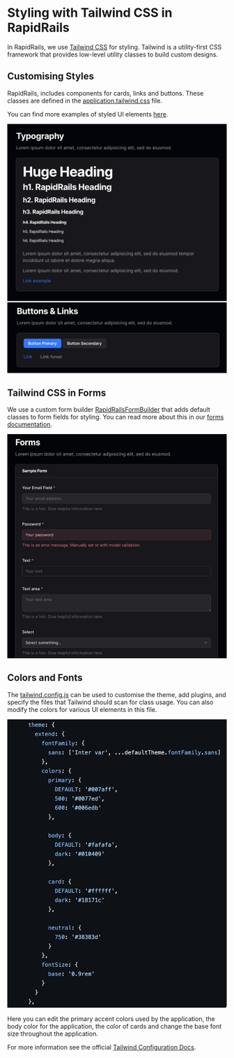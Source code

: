# Styling with Tailwind CSS in RapidRails

In RapidRails, we use [Tailwind CSS](https://tailwindcss.com/docs) for styling. Tailwind is a utility-first CSS framework that provides low-level utility classes to build custom designs.

## Customising Styles

RapidRails, includes components for cards, links and buttons. These classes are defined in the [application.tailwind.css](https://github.com/danielpaul/RapidRails/blob/main/app/assets/stylesheets/application.tailwind.css) file. 

You can find more examples of styled UI elements [here](https://github.com/danielpaul/RapidRails/blob/main/app/views/dashboard/index.html.haml).

![Forms](images/typography.png)
![Forms](images/buttons_and_links.png)

## Tailwind CSS in Forms

We use a custom form builder [RapidRailsFormBuilder](https://github.com/danielpaul/RapidRails/blob/main/app/helpers/rapid_rails_form_builder.rb) that adds default classes to form fields for styling. You can read more about this in our [forms documentation]().

![Forms](images/forms.png)


## Colors and Fonts

The [tailwind.config.js](https://github.com/danielpaul/RapidRails/blob/main/config/tailwind.config.js) can be used to customise the theme, add plugins, and specify the files that Tailwind should scan for class usage. You can also modify the colors for various UI elements in this file.

![Tailwind Config File](images/tailwind_config.png)

Here you can edit the primary accent colors used by the application, the body color for the application, the color of cards and change the base font size throughout the application.

For more information see the official [Tailwind Configuration Docs](https://tailwindcss.com/docs/configuration).
